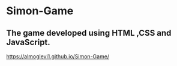 # Simon-Game
## The game developed using HTML ,CSS and JavaScript.

https://almoglevi1.github.io/Simon-Game/

